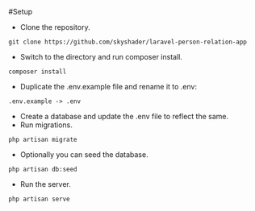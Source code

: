 #Setup

- Clone the repository.
```
git clone https://github.com/skyshader/laravel-person-relation-app
```
- Switch to the directory and run composer install.
```
composer install
```
- Duplicate the .env.example file and rename it to .env:
```
.env.example -> .env
```
- Create a database and update the .env file to reflect the same.
- Run migrations.
```
php artisan migrate
```
- Optionally you can seed the database.
```
php artisan db:seed
```
- Run the server.
```
php artisan serve
```
